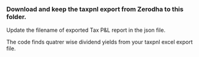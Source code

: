 ### Download and keep the taxpnl export from Zerodha to this folder.

Update the filename of exported Tax P&L report in the json file.

The code finds quatrer wise dividend yields from your taxpnl excel export file. 